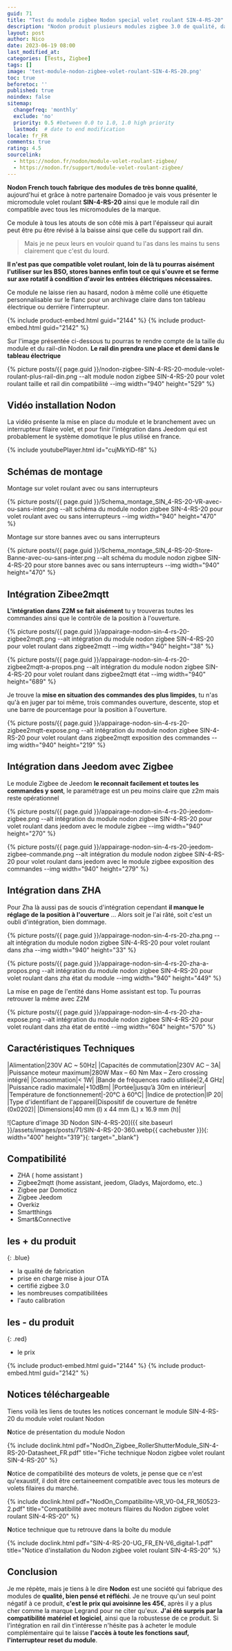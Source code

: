 ```yaml
---
guid: 71
title: "Test du module zigbee Nodon special volet roulant SIN-4-RS-20"
description: "Nodon produit plusieurs modules zigbee 3.0 de qualité, dans cet article je vais présenter le module de contrôle de volet roulant SIN-4-RS-20"
layout: post
author: Nico
date: 2023-06-19 08:00
last_modified_at: 
categories: [Tests, Zigbee]
tags: []
image: 'test-module-nodon-zigbee-volet-roulant-SIN-4-RS-20.png'
toc: true
beforetoc: ''
published: true
noindex: false
sitemap:
  changefreq: 'monthly'
  exclude: 'no'
  priority: 0.5 #between 0.0 to 1.0, 1.0 high priority
  lastmod:  # date to end modification
locale: fr_FR
comments: true
rating: 4.5
sourcelink:
  - https://nodon.fr/nodon/module-volet-roulant-zigbee/
  - https://nodon.fr/support/module-volet-roulant-zigbee/
---
```


**Nodon French touch fabrique des modules de très bonne qualité**, aujourd'hui et grâce à notre partenaire Domadoo je vais vous présenter le micromodule volet roulant **SIN-4-RS-20** ainsi que le module rail din compatible avec tous les micromodules de la marque.

Ce module à tous les atouts de son côté mis à part l'épaisseur qui aurait peut être pu être révisé à la baisse ainsi que celle du support rail din. 

> Mais je ne peux leurs en vouloir quand tu l'as dans les mains tu sens clairement que c'est du lourd.

**Il n'est pas que compatible volet roulant, loin de là tu pourras aisément l'utiliser sur les BSO, stores bannes enfin tout ce qui s'ouvre et se ferme sur axe rotatif à condition d'avoir les entrées éléctriques nécessaires.**

Ce module ne laisse rien au hasard, nodon à même collé une étiquette personnalisable sur le flanc pour un archivage claire dans ton tableau électrique ou derrière l'interrupteur.

{% include product-embed.html guid="2144" %}
{% include product-embed.html guid="2142" %}

Sur l'image présentée ci-dessous tu pourras te rendre compte de la taille du module et du rail-din Nodon. **Le rail din prendra une place et demi dans le tableau électrique**

{% picture posts/{{ page.guid }}/nodon-zigbee-SIN-4-RS-20-module-volet-roulant-plus-rail-din.png --alt module nodon zigbee SIN-4-RS-20 pour volet roulant taille et rail din compatibilité --img width="940" height="529" %}

## Vidéo installation Nodon

La vidéo présente la mise en place du module et le branchement avec un interrupteur filaire volet, et pour finir l'intégration dans Jeedom qui est probablement le système domotique le plus utilisé en france.

{% include youtubePlayer.html id="cujMkYiD-f8" %}

## Schémas de montage

Montage sur volet roulant avec ou sans interrupteurs

{% picture posts/{{ page.guid }}/Schema_montage_SIN_4-RS-20-VR-avec-ou-sans-inter.png --alt schéma du module nodon zigbee SIN-4-RS-20 pour volet roulant avec ou sans interrupteurs --img width="940" height="470" %}

Montage sur store bannes avec ou sans interrupteurs

{% picture posts/{{ page.guid }}/Schema_montage_SIN_4-RS-20-Store-Banne-avec-ou-sans-inter.png --alt schéma du module nodon zigbee SIN-4-RS-20 pour store bannes avec ou sans interrupteurs --img width="940" height="470" %}

## Intégration Zibee2mqtt

**L'intégration dans Z2M se fait aisément** tu y trouveras toutes les commandes ainsi que le contrôle de la position à l'ouverture.

{% picture posts/{{ page.guid }}/appairage-nodon-sin-4-rs-20-zigbee2mqtt.png --alt intégration du module nodon zigbee SIN-4-RS-20 pour volet roulant dans zigbee2mqtt --img width="940" height="38" %}

{% picture posts/{{ page.guid }}/appairage-nodon-sin-4-rs-20-zigbee2mqtt-a-propos.png --alt intégration du module nodon zigbee SIN-4-RS-20 pour volet roulant dans zigbee2mqtt état --img width="940" height="689" %}

Je trouve la **mise en situation des commandes des plus limpides**, tu n'as qu'à en juger par toi même, trois commandes ouverture, descente, stop et une barre de pourcentage pour la position à l'ouverture.

{% picture posts/{{ page.guid }}/appairage-nodon-sin-4-rs-20-zigbee2mqtt-expose.png --alt intégration du module nodon zigbee SIN-4-RS-20 pour volet roulant dans zigbee2mqtt exposition des commandes --img width="940" height="219" %}

## Intégration dans Jeedom avec Zigbee

Le module Zigbee de Jeedom **le reconnait facilement et toutes les commandes y sont**, le paramétrage est un peu moins claire que z2m mais reste opérationnel

{% picture posts/{{ page.guid }}/appairage-nodon-sin-4-rs-20-jeedom-zigbee.png --alt intégration du module nodon zigbee SIN-4-RS-20 pour volet roulant dans jeedom avec le module zigbee --img width="940" height="270" %}

{% picture posts/{{ page.guid }}/appairage-nodon-sin-4-rs-20-jeedom-zigbee-commande.png --alt intégration du module nodon zigbee SIN-4-RS-20 pour volet roulant dans jeedom avec le module zigbee exposition des commandes --img width="940" height="279" %}

## Intégration dans ZHA

Pour Zha là aussi pas de soucis d'intégration cependant **il manque le réglage de la position à l'ouverture** ... Alors soit je l'ai râté, soit c'est un oubli d'intégration, bien dommage.

{% picture posts/{{ page.guid }}/appairage-nodon-sin-4-rs-20-zha.png --alt intégration du module nodon zigbee SIN-4-RS-20 pour volet roulant dans zha --img width="940" height="33" %}

{% picture posts/{{ page.guid }}/appairage-nodon-sin-4-rs-20-zha-a-propos.png --alt intégration du module nodon zigbee SIN-4-RS-20 pour volet roulant dans zha état du module --img width="940" height="449" %}

La mise en page de l'entité dans Home assistant est top. Tu pourras retrouver la même avec Z2M

{% picture posts/{{ page.guid }}/appairage-nodon-sin-4-rs-20-zha-expose.png --alt intégration du module nodon zigbee SIN-4-RS-20 pour volet roulant dans zha état de entité --img width="604" height="570" %}


## Caractéristiques Techniques

|Alimentation|230V AC ~ 50Hz|
|Capacités de commutation|230V AC – 3A|
|Puissance moteur maximum|280W Max – 60 Nm Max – Zero crossing intégré|
|Consommation|< 1W|
|Bande de fréquences radio utilisée|2,4 GHz|
|Puissance radio maximale|+10dBm|
|Portée|jusqu’à 30m en intérieur|
|Température de fonctionnement|-20°C à 60°C|
|Indice de protection|IP 20|
|Type d'identifiant de l'appareil|Dispositif de couverture de fenêtre (0x0202)|
|Dimensions|40 mm (l) x 44 mm (L) x 16.9 mm (h)|

![Capture d'image 3D Nodon SIN-4-RS-20]({{ site.baseurl }}/assets/images/posts/71/SIN-4-RS-20-360.webp{{ cachebuster }}){: width="400" height="319"}{: target="_blank"}

## Compatibilité

- ZHA ( home assistant )
- Zigbee2mqtt (home assistant, jeedom, Gladys, Majordomo, etc..)
- Zigbee par Domoticz
- Zigbee Jeedom
- Overkiz
- Smartthings
- Smart&Connective

## **les + du produit**
{: .blue}
- la qualité de fabrication
- prise en charge mise à jour OTA
- certifié zigbee 3.0
- les nombreuses compatibilitées
- l'auto calibration

## **les - du produit**
{: .red}

- le prix

{% include product-embed.html guid="2144" %}
{% include product-embed.html guid="2142" %}

## Notices téléchargeable

Tiens voilà les liens de  toutes les notices concernant le module SIN-4-RS-20 du module volet roulant Nodon

**N**otice de présentation du module Nodon

{% include doclink.html pdf="NodOn_Zigbee_RollerShutterModule_SIN-4-RS-20-Datasheet_FR.pdf" title="Fiche technique Nodon zigbee volet roulant SIN-4-RS-20" %}

**N**otice de compatibilité des moteurs de volets, je pense que ce n'est qu'exaustif, il doit être certaineement compatible avec tous les moteurs de volets filaires du marché.

{% include doclink.html pdf="NodOn_Compatibilite-VR_V0-04_FR_160523-2.pdf" title="Compatibilité avec moteurs filaires du Nodon zigbee volet roulant SIN-4-RS-20" %}

**N**otice technique que tu retrouve dans la boîte du module

{% include doclink.html pdf="SIN-4-RS-20-UG_FR_EN-V6_digital-1.pdf" title="Notice d'installation du Nodon zigbee volet roulant SIN-4-RS-20" %}

## Conclusion

Je me répète, mais je tiens à le dire **Nodon** est une société qui fabrique des modules de **qualité, bien pensé et réfléchi**. Je ne trouve qu'un seul point négatif à ce produit, **c'est le prix qui avoisinne les 45€**, après il y a plus cher comme la marque Legrand pour ne citer qu'eux. **J'ai été surpris par la compatibilité matériel et logiciel**, ainsi que la robustesse de ce produit. Si l'intégration en rail din t'intéresse n'hésite pas à acheter le module complémentaire qui te laisse **l'accès à toute les fonctions sauf, l'interrupteur reset du module**.
